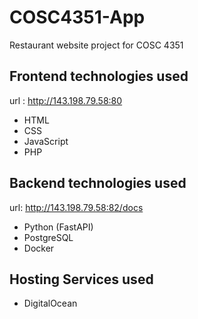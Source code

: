 # COSC4351-App
Restaurant website project for COSC 4351

## Frontend technologies used
url : http://143.198.79.58:80
 - HTML
 - CSS
 - JavaScript
 - PHP

## Backend technologies used
url: http://143.198.79.58:82/docs

 - Python (FastAPI)
 - PostgreSQL
 - Docker

## Hosting Services used
 - DigitalOcean
